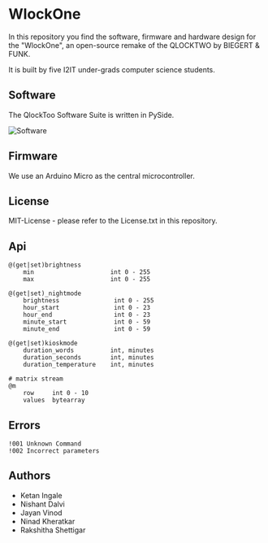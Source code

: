 WlockOne
========
In this repository you find the software, firmware and hardware design for the
"WlockOne", an open-source remake of the QLOCKTWO by BIEGERT & FUNK.

It is built by five I2IT under-grads computer science students.

Software
--------
The QlockToo Software Suite is written in PySide.

<img src="Documentation/Abbildungen/Software/Hauptfenster.png" alt="Software">

Firmware
--------
We use an Arduino Micro as the central microcontroller.

License
-------
MIT-License - please refer to the License.txt in this repository.

Api
---
    @(get|set)brightness
        min                     int 0 - 255
        max                     int 0 - 255

    @(get|set)_nightmode
        brightness               int 0 - 255
        hour_start               int 0 - 23
        hour_end                 int 0 - 23
        minute_start             int 0 - 59
        minute_end               int 0 - 59

    @(get|set)kioskmode
        duration_words          int, minutes
        duration_seconds        int, minutes
        duration_temperature    int, minutes

    # matrix stream
    @m
        row     int 0 - 10
        values  bytearray

Errors
------

    !001 Unknown Command
    !002 Incorrect parameters

Authors
-------
- Ketan Ingale
- Nishant Dalvi
- Jayan Vinod
- Ninad Kheratkar
- Rakshitha Shettigar
